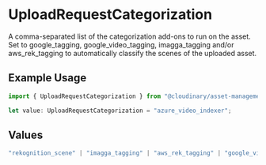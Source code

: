 # UploadRequestCategorization

A comma-separated list of the categorization add-ons to run on the asset. Set to google_tagging, google_video_tagging, imagga_tagging and/or aws_rek_tagging to automatically classify the scenes of the uploaded asset.

## Example Usage

```typescript
import { UploadRequestCategorization } from "@cloudinary/asset-management/models/components";

let value: UploadRequestCategorization = "azure_video_indexer";
```

## Values

```typescript
"rekognition_scene" | "imagga_tagging" | "aws_rek_tagging" | "google_video_tagging" | "google_tagging" | "visenze_recognition" | "azure_video_indexer"
```